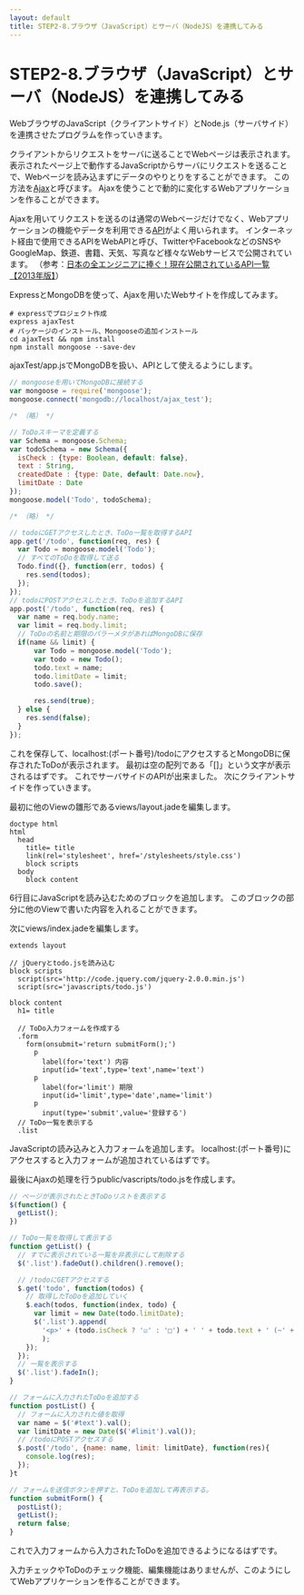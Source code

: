 ```yaml
---
layout: default
title: STEP2-8.ブラウザ（JavaScript）とサーバ（NodeJS）を連携してみる
---
```

# STEP2-8.ブラウザ（JavaScript）とサーバ（NodeJS）を連携してみる

WebブラウザのJavaScript（クライアントサイド）とNode.js（サーバサイド）を連携させたプログラムを作っていきます。

クライアントからリクエストをサーバに送ることでWebページは表示されます。
表示されたページ上で動作するJavaScriptからサーバにリクエストを送ることで、Webページを読み込まずにデータのやりとりをすることができます。
この方法を[Ajax](http://ja.wikipedia.org/wiki/Ajax)と呼びます。
Ajaxを使うことで動的に変化するWebアプリケーションを作ることができます。

Ajaxを用いてリクエストを送るのは通常のWebページだけでなく、Webアプリケーションの機能やデータを利用できる[API](http://ja.wikipedia.org/wiki/%E3%82%A2%E3%83%97%E3%83%AA%E3%82%B1%E3%83%BC%E3%82%B7%E3%83%A7%E3%83%B3%E3%83%97%E3%83%AD%E3%82%B0%E3%83%A9%E3%83%9F%E3%83%B3%E3%82%B0%E3%82%A4%E3%83%B3%E3%82%BF%E3%83%95%E3%82%A7%E3%83%BC%E3%82%B9)がよく用いられます。
インターネット経由で使用できるAPIをWebAPIと呼び、TwitterやFacebookなどのSNSやGoogleMap、鉄道、書籍、天気、写真など様々なWebサービスで公開されています。
（参考：[日本の全エンジニアに捧ぐ！現在公開されているAPI一覧【2013年版】](http://www.find-job.net/startup/api-2013)）

ExpressとMongoDBを使って、Ajaxを用いたWebサイトを作成してみます。

```
# expressでプロジェクト作成
express ajaxTest
# パッケージのインストール、Mongooseの追加インストール
cd ajaxTest && npm install
npm install mongoose --save-dev
```

ajaxTest/app.jsでMongoDBを扱い、APIとして使えるようにします。

```js
// mongooseを用いてMongoDBに接続する
var mongoose = require('mongoose'); 
mongoose.connect('mongodb://localhost/ajax_test');

/* （略） */

// ToDoスキーマを定義する
var Schema = mongoose.Schema;
var todoSchema = new Schema({
  isCheck : {type: Boolean, default: false},
  text : String,
  createdDate : {type: Date, default: Date.now},
  limitDate : Date
});
mongoose.model('Todo', todoSchema);

/* （略） */

// todoにGETアクセスしたとき、ToDo一覧を取得するAPI
app.get('/todo', function(req, res) {
  var Todo = mongoose.model('Todo');
  // すべてのToDoを取得して送る
  Todo.find({}, function(err, todos) {
    res.send(todos);
  });
});
// todoにPOSTアクセスしたとき、ToDoを追加するAPI
app.post('/todo', function(req, res) {
  var name = req.body.name;
  var limit = req.body.limit;
  // ToDoの名前と期限のパラーメタがあればMongoDBに保存
  if(name && limit) {
      var Todo = mongoose.model('Todo');
      var todo = new Todo();
      todo.text = name;
      todo.limitDate = limit;
      todo.save();

      res.send(true);
  } else {
    res.send(false);
  }
});
```
これを保存して、localhost:(ポート番号)/todoにアクセスするとMongoDBに保存されたToDoが表示されます。
最初は空の配列である「[]」という文字が表示されるはずです。
これでサーバサイドのAPIが出来ました。
次にクライアントサイドを作っていきます。

最初に他のViewの雛形であるviews/layout.jadeを編集します。

```jade
doctype html
html
  head
    title= title
    link(rel='stylesheet', href='/stylesheets/style.css')
    block scripts
  body
    block content
```
6行目にJavaScriptを読み込むためのブロックを追加します。
このブロックの部分に他のViewで書いた内容を入れることができます。

次にviews/index.jadeを編集します。

```jade
extends layout

// jQueryとtodo.jsを読み込む
block scripts
  script(src='http://code.jquery.com/jquery-2.0.0.min.js')
  script(src='javascripts/todo.js')

block content
  h1= title

  // ToDo入力フォームを作成する
  .form
    form(onsubmit='return submitForm();')
      p
        label(for='text') 内容
        input(id='text',type='text',name='text')
      p
        label(for='limit') 期限
        input(id='limit',type='date',name='limit')
      p
        input(type='submit',value='登録する')
  // ToDo一覧を表示する
  .list
```
JavaScriptの読み込みと入力フォームを追加します。
localhost:(ポート番号)にアクセスすると入力フォームが追加されているはずです。

最後にAjaxの処理を行うpublic/vascripts/todo.jsを作成します。

```js
// ページが表示されたときToDoリストを表示する
$(function() {
  getList();
})

// ToDo一覧を取得して表示する
function getList() {
  // すでに表示されている一覧を非表示にして削除する
  $('.list').fadeOut().children().remove();

  // /todoにGETアクセスする
  $.get('todo', function(todos) {
    // 取得したToDoを追加していく
    $.each(todos, function(index, todo) {
      var limit = new Date(todo.limitDate);
      $('.list').append(
        '<p>' + (todo.isCheck ? '☑' : '□') + ' ' + todo.text + ' (~' + limit.toLocaleString() + ')</p>'
        );
    });
  });
  // 一覧を表示する
  $('.list').fadeIn();
}

// フォームに入力されたToDoを追加する
function postList() {
  // フォームに入力された値を取得
  var name = $('#text').val();
  var limitDate = new Date($('#limit').val());
  // /todoにPOSTアクセスする
  $.post('/todo', {name: name, limit: limitDate}, function(res){
    console.log(res);
  });
}t

// フォームを送信ボタンを押すと、ToDoを追加して再表示する。
function submitForm() {
  postList();
  getList();
  return false;
}
```
これで入力フォームから入力されたToDoを追加できるようになるはずです。

入力チェックやToDoのチェック機能、編集機能はありませんが、このようにしてWebアプリケーションを作ることができます。
